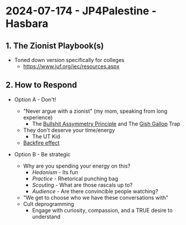 # 2024-07-174 - JP4Palestine - Hasbara

## 1.  The Zionist Playbook(s)
- Toned down version specifically for colleges
  -  https://www.juf.org/iec/resources.aspx

## 2. How to Respond
- Option A - Don't!
  - "Never argue with a zionist" (my mom, speaking from long experience)
    - The [Bullshit Assymmetry Principle](https://en.wikipedia.org/wiki/Brandolini%27s_law) and The [Gish Gallop](https://en.wikipedia.org/wiki/Gish_gallop) Trap 
  - They don't deserve your time/energy
    - The UT Kid
  - [Backfire effect](https://www.ncbi.nlm.nih.gov/pmc/articles/PMC7462781/)
  
- Option B - Be strategic
  - Why are you spending your energy on this? 
    - *Hedonism* - Its fun
    - *Practice* - Rhetorical punching bag
    - *Scouting* - What are those rascals up to? 
    - *Audience* - Are there convincible people watching?
  - "We get to choose who we have these conversations with"
  - Cult deprogramming
    - Engage with curiosity, compassion, and a TRUE desire to understand